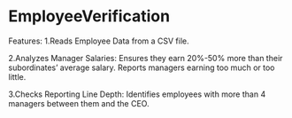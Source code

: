 # EmployeeVerification

Features:
1.Reads Employee Data from a CSV file.

2.Analyzes Manager Salaries:
    Ensures they earn 20%-50% more than their subordinates’ average salary.
    Reports managers earning too much or too little.
    
3.Checks Reporting Line Depth:
    Identifies employees with more than 4 managers between them and the CEO.
